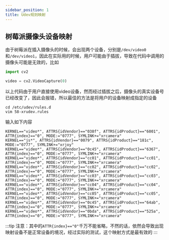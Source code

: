 ```yaml
---
sidebar_position: 1
title: Udev规则映射
---
```


## 树莓派摄像头设备映射
由于树莓派在插入摄像头的时候，会出现两个设备，分别是`/dev/video0`和`/dev/video1`，因此在实际用的时候，用户可能由于插拔，导致在代码中调用的摄像头可能是无效的，比如

```python
import cv2

video = cv2.VideoCapture(0)
```

以上代码由于用户直接使用video设备，然而经过插拔之后，摄像头的真实设备号已经改变了，因此会报错，所以最佳的方法是将用户的设备映射成指定的设备

```shell
cd /etc/udev/rules.d
vim 58-xrudev.rules
```

输入如下内容

```shell
KERNEL=="video*", ATTRS{idVendor}=="038f", ATTRS{idProduct}=="6001", ATTR{index}=="0", MODE:="0777", SYMLINK+="xrcamera"
KERNEL=="js*", ATTRS{idVendor}=="0079", ATTRS{idProduct}=="181c", MODE:="0777", SYMLINK+="xrjoy"
KERNEL=="video*", ATTRS{idVendor}=="0c45", ATTRS{idProduct}=="6367", ATTR{index}=="0", MODE:="0777", SYMLINK+="xrcamera"
KERNEL=="video*", ATTRS{idVendor}=="cc01", ATTRS{idProduct}=="cc01", ATTR{index}=="0", MODE:="0777", SYMLINK+="xrcamera"
KERNEL=="video*", ATTRS{idVendor}=="cc02", ATTRS{idProduct}=="cc02", ATTR{index}=="0", MODE:="0777", SYMLINK+="xrcamera"
KERNEL=="video*", ATTRS{idVendor}=="cc03", ATTRS{idProduct}=="cc03", ATTR{index}=="0", MODE:="0777", SYMLINK+="xrcamera"
KERNEL=="video*", ATTRS{idVendor}=="cc04", ATTRS{idProduct}=="cc04", ATTR{index}=="0", MODE:="0777", SYMLINK+="xrcamera"
KERNEL=="video*", ATTRS{idVendor}=="cc05", ATTRS{idProduct}=="cc05", ATTR{index}=="0", MODE:="0777", SYMLINK+="xrcamera"
KERNEL=="video*", ATTRS{idVendor}=="0c45", ATTRS{idProduct}=="64ab", ATTR{index}=="0", MODE:="0777", SYMLINK+="xrcamera"
KERNEL=="video*", ATTRS{idVendor}=="0bda", ATTRS{idProduct}=="525a", ATTR{index}=="0", MODE:="0777", SYMLINK+="xrcamera"

```

:::tip
注意：其中的`ATTR{index}=="0"`千万不能省略，不然的话，依然会导致出现映射设备不是正常设备的境况，经过实际的测试，这个映射方式是最有效的
:::